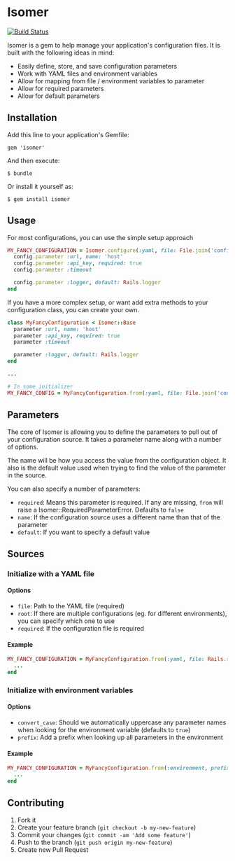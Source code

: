 # Isomer

[![Build Status](https://travis-ci.org/pguelpa/isomer.png?branch=master)](https://travis-ci.org/pguelpa/isomer)

Isomer is a gem to help manage your application's configuration files.
It is built with the following ideas in mind:

* Easily define, store, and save configuration parameters
* Work with YAML files and environment variables
* Allow for mapping from file / environment variables to parameter
* Allow for required parameters
* Allow for default parameters

## Installation

Add this line to your application's Gemfile:

    gem 'isomer'

And then execute:

    $ bundle

Or install it yourself as:

    $ gem install isomer

## Usage

For most configurations, you can use the simple setup approach

```ruby
MY_FANCY_CONFIGURATION = Isomer.configure(:yaml, file: File.join('config', 'fancy.yml')) do |config|
  config.parameter :url, name: 'host'
  config.parameter :api_key, required: true
  config.parameter :timeout

  config.parameter :logger, default: Rails.logger
end
```

If you have a more complex setup, or want add extra methods to your configuration class, you can create your own.

```ruby
class MyFancyConfiguration < Isomer::Base
  parameter :url, name: 'host'
  parameter :api_key, required: true
  parameter :timeout

  parameter :logger, default: Rails.logger
end

...

# In some initializer
MY_FANCY_CONFIG = MyFancyConfiguration.from(:yaml, file: File.join('config', 'fancy.yml'))
```

## Parameters

The core of Isomer is allowing you to define the parameters to pull out of your configuration source.  It takes a parameter name along with a number of options.

The name will be how you access the value from the configuration object.  It also is the default value used when trying to find the value of the parameter in the source.

You can also specify a number of parameters:

* `required`: Means this parameter is required.  If any are missing, `from` will raise a Isomer::RequiredParameterError.  Defaults to `false`
* `name`: If the configuration source uses a different name than that of the parameter
* `default`: If you want to specify a default value

## Sources

### Initialize with a YAML file

#### Options

* `file`: Path to the YAML file (required)
* `root`: If there are multiple configurations (eg. for different environments), you can specify which one to use
* `required`: If the configuration file is required


#### Example

```ruby
MY_FANCY_CONFIGURATION = MyFancyConfiguration.from(:yaml, file: Rails.root.join('config', 'fancy.yml'), base: Rails.env) do |config|
  ...
end
```

### Initialize with environment variables

#### Options

* `convert_case`: Should we automatically uppercase any parameter names when looking for the environment variable (defaults to `true`)
* `prefix`: Add a prefix when looking up all parameters in the environment

#### Example

```ruby
MY_FANCY_CONFIGURATION = MyFancyConfiguration.from(:environment, prefix: 'FANCY_CONFIG_') do |config|
  ...
end
```

## Contributing

1. Fork it
2. Create your feature branch (`git checkout -b my-new-feature`)
3. Commit your changes (`git commit -am 'Add some feature'`)
4. Push to the branch (`git push origin my-new-feature`)
5. Create new Pull Request
